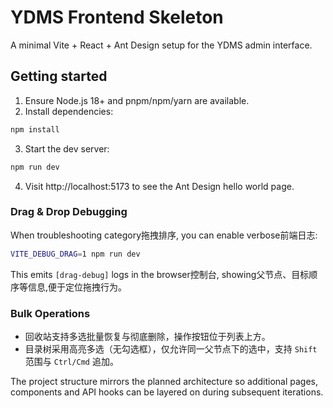 # YDMS Frontend Skeleton

A minimal Vite + React + Ant Design setup for the YDMS admin interface.

## Getting started

1. Ensure Node.js 18+ and pnpm/npm/yarn are available.
2. Install dependencies:

```bash
npm install
```

3. Start the dev server:

```bash
npm run dev
```

4. Visit http://localhost:5173 to see the Ant Design hello world page.

### Drag & Drop Debugging

When troubleshooting category拖拽排序, you can enable verbose前端日志:

```bash
VITE_DEBUG_DRAG=1 npm run dev
```

This emits `[drag-debug]` logs in the browser控制台, showing父节点、目标顺序等信息,便于定位拖拽行为。

### Bulk Operations

- 回收站支持多选批量恢复与彻底删除，操作按钮位于列表上方。
- 目录树采用高亮多选（无勾选框），仅允许同一父节点下的选中，支持 `Shift` 范围与 `Ctrl/Cmd` 追加。

The project structure mirrors the planned architecture so additional pages,
components and API hooks can be layered on during subsequent iterations.
